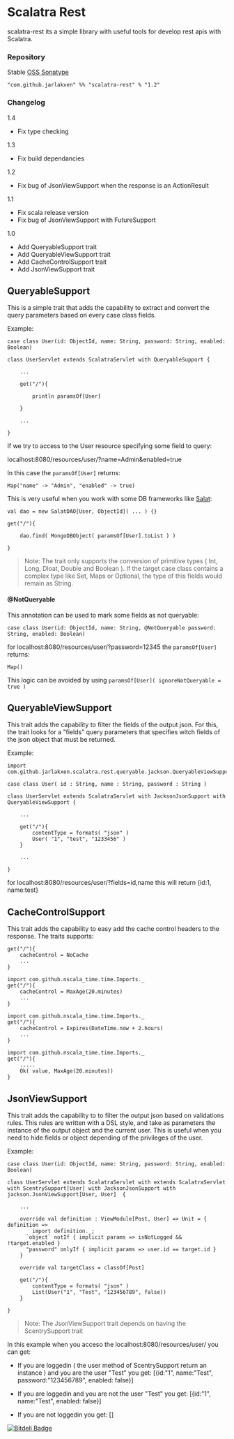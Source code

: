 # Scalatra Rest

scalatra-rest its a simple library with useful tools for develop rest apis with Scalatra.

### Repository

Stable [OSS Sonatype](https://oss.sonatype.org/content/repositories/releases/com/github/jarlakxen/)

    "com.github.jarlakxen" %% "scalatra-rest" % "1.2"

### Changelog

1.4
- Fix type checking

1.3
- Fix build dependancies

1.2
- Fix bug of JsonViewSupport when the response is an ActionResult

1.1
- Fix scala release version
- Fix bug of JsonViewSupport with FutureSupport

1.0
- Add QueryableSupport trait
- Add QueryableViewSupport trait
- Add CacheControlSupport trait
- Add JsonViewSupport trait

## QueryableSupport

This is a simple trait that adds the capability to extract and convert the query parameters based on every case class fields.

Example:

    case class User(id: ObjectId, name: String, password: String, enabled: Boolean)

    class UserServlet extends ScalatraServlet with QueryableSupport {

        ...

        get("/"){

            println paramsOf[User]

        }

        ...

    }


If we try to access to the User resource specifying some field to query:

localhost:8080/resources/user/?name=Admin&enabled=true

In this case the `paramsOf[User]` returns:

    Map("name" -> "Admin", "enabled" -> true)

This is very useful when you work with some DB frameworks like [Salat](https://github.com/novus/salat/):

    val dao = new SalatDAO[User, ObjectId]( ... ) {}

    get("/"){

        dao.find( MongoDBObject( paramsOf[User].toList ) )

    }

> Note: The trait only supports the conversion of primitive types ( Int, Long, Dloat, Double and Boolean ). If the target case class contains a complex type like Set, Maps or Optional, the type of this fields would remain as String.

#### @NotQueryable

This annotation can be used to mark some fields as not queryable:

    case class User(id: ObjectId, name: String, @NotQueryable password: String, enabled: Boolean)

for localhost:8080/resources/user/?password=12345 the `paramsOf[User]` returns:

    Map()

This logic can be avoided by using `paramsOf[User]( ignoreNotQueryable = true )`

## QueryableViewSupport

This trait adds the capability to filter the fields of the output json. For this, the trait looks for a "fields" query parameters that specifies witch fields of the json object that must be returned.

Example:

    import com.github.jarlakxen.scalatra.rest.queryable.jackson.QueryableViewSupport
    
    case class User( id : String, name : String, password : String )

    class UserServlet extends ScalatraServlet with JacksonJsonSupport with QueryableViewSupport {

        ...

        get("/"){
            contentType = formats( "json" )
            User( "1", "test", "1233456" )
        }

        ...

    }

for localhost:8080/resources/user/?fields=id,name this will return {id:1, name:test}

## CacheControlSupport

This trait adds the capability to easy add the cache control headers to the response. The traits supports:

    get("/"){
        cacheControl = NoCache
        ...
    }

    import com.github.nscala_time.time.Imports._
    get("/"){
        cacheControl = MaxAge(20.minutes)
        ...
    }

    import com.github.nscala_time.time.Imports._
    get("/"){
        cacheControl = Expires(DateTime.now + 2.hours)
        ...
    }

    import com.github.nscala_time.time.Imports._
    get("/"){
        .....
        Ok( value, MaxAge(20.minutes))
    }


## JsonViewSupport

This trait adds the capability to to filter the output json based on validations rules. This rules are written with a DSL style, and take as parameters the instance of the output object and the current user. This is useful when you need to hide fields or object depending of the privileges of the user.

Example:

    case class User(id: ObjectId, name: String, password: String, enabled: Boolean)

    class UserServlet extends ScalatraServlet with extends ScalatraServlet with ScentrySupport[User] with JacksonJsonSupport with jackson.JsonViewSupport[User, User]  {

        ...

        override val definition : ViewModule[Post, User] => Unit = { definition =>
            import definition._;
          `object` notIf { implicit params => isNotLogged && !target.enabled }
          "password" onlyIf { implicit params => user.id == target.id }
        }

        override val targetClass = classOf[Post]

        get("/"){
            contentType = formats( "json" )
            List(User("1", "Test", "123456789", false))
        }

    }

> Note: The JsonViewSupport trait depends on having the ScentrySupport trait

In this example when you acceso the localhost:8080/resources/user/ you can get:

+ If you are loggedin ( the user method of ScentrySupport return an instance ) and you are the user "Test" you get: [{id:"1", name:"Test", password:"123456789", enabled: false}] 

+ If you are loggedin and you are not the user "Test" you get: [{id:"1", name:"Test", enabled: false}] 

+ If you are not loggedin you get: [] 


[![Bitdeli Badge](https://d2weczhvl823v0.cloudfront.net/Jarlakxen/scalatra-rest/trend.png)](https://bitdeli.com/free "Bitdeli Badge")

